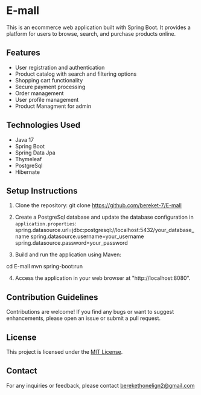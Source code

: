 # E-mall
This is an ecommerce web application built with Spring Boot. It provides a platform for users to browse, search, and purchase products online.

## Features

- User registration and authentication
- Product catalog with search and filtering options
- Shopping cart functionality
- Secure payment processing
- Order management
- User profile management
- Product Managment for admin

## Technologies Used

- Java 17
- Spring Boot
- Spring Data Jpa
- Thymeleaf
- PostgreSql
- Hibernate 

## Setup Instructions

1. Clone the repository:
git clone https://github.com/bereket-7/E-mall

3. Create a PostgreSql database and update the database configuration in `application.properties`:
spring.datasource.url=jdbc:postgresql://localhost:5432/your_database_name
spring.datasource.username=your_username
spring.datasource.password=your_password

3. Build and run the application using Maven:

cd E-mall
mvn spring-boot:run

4. Access the application in your web browser at "http://localhost:8080".

## Contribution Guidelines

Contributions are welcome! If you find any bugs or want to suggest enhancements, please open an issue or submit a pull request.

## License

This project is licensed under the [MIT License](LICENSE).

## Contact

For any inquiries or feedback, please contact berekethonelign2@gmail.com
